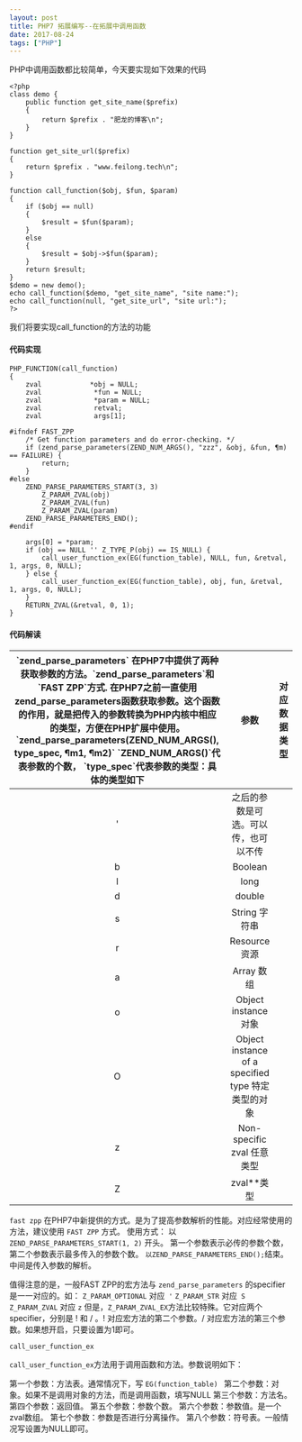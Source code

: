 ```yaml
---
layout: post
title: PHP7 拓展编写--在拓展中调用函数
date: 2017-08-24
tags: ["PHP"]
---
```


PHP中调用函数都比较简单，今天要实现如下效果的代码

    <?php
    class demo {
        public function get_site_name($prefix)
        {
            return $prefix . "肥龙的博客\n";
        }
    }

    function get_site_url($prefix)
    {
        return $prefix . "www.feilong.tech\n";
    }

    function call_function($obj, $fun, $param)
    {
        if ($obj == null)
        {
            $result = $fun($param);
        }
        else
        {
            $result = $obj->$fun($param);
        }
        return $result;
    }
    $demo = new demo();
    echo call_function($demo, "get_site_name", "site name:");
    echo call_function(null, "get_site_url", "site url:");
    ?>

<!--more-->

我们将要实现call_function的方法的功能

#### 代码实现

    PHP_FUNCTION(call_function)
    {
        zval            *obj = NULL;
        zval             *fun = NULL;
        zval             *param = NULL;
        zval             retval;
        zval             args[1];

    #ifndef FAST_ZPP
        /* Get function parameters and do error-checking. */
        if (zend_parse_parameters(ZEND_NUM_ARGS(), "zzz", &obj, &fun, ¶m) == FAILURE) {
            return;
        }
    #else
        ZEND_PARSE_PARAMETERS_START(3, 3)
            Z_PARAM_ZVAL(obj)
            Z_PARAM_ZVAL(fun)
            Z_PARAM_ZVAL(param)
        ZEND_PARSE_PARAMETERS_END();
    #endif

        args[0] = *param;
        if (obj == NULL '' Z_TYPE_P(obj) == IS_NULL) {
            call_user_function_ex(EG(function_table), NULL, fun, &retval, 1, args, 0, NULL);
        } else {
            call_user_function_ex(EG(function_table), obj, fun, &retval, 1, args, 0, NULL);
        }
        RETURN_ZVAL(&retval, 0, 1);
    }

#### 代码解读

<table>
<thead>
<tr>
<th style="text-align: center;">`zend_parse_parameters`
在PHP7中提供了两种获取参数的方法。`zend_parse_parameters`和`FAST ZPP`方式.
在PHP7之前一直使用zend_parse_parameters函数获取参数。这个函数的作用，就是把传入的参数转换为PHP内核中相应的类型，方便在PHP扩展中使用。
`zend_parse_parameters(ZEND_NUM_ARGS(), type_spec, &param1, &param2)`
`ZEND_NUM_ARGS()`代表参数的个数，
`type_spec`代表参数的类型：具体的类型如下</th>
<th style="text-align: center;">参数</th>
<th>对应数据类型</th>
</tr>
</thead>
<tbody>
<tr>
<td style="text-align: center;">'</td>
<td style="text-align: center;">之后的参数是可选。可以传，也可以不传</td>
</tr>
<tr>
<td style="text-align: center;">b</td>
<td style="text-align: center;">Boolean</td>
</tr>
<tr>
<td style="text-align: center;">l</td>
<td style="text-align: center;">long</td>
</tr>
<tr>
<td style="text-align: center;">d</td>
<td style="text-align: center;">double</td>
</tr>
<tr>
<td style="text-align: center;">s</td>
<td style="text-align: center;">String 字符串</td>
</tr>
<tr>
<td style="text-align: center;">r</td>
<td style="text-align: center;">Resource 资源</td>
</tr>
<tr>
<td style="text-align: center;">a</td>
<td style="text-align: center;">Array 数组</td>
</tr>
<tr>
<td style="text-align: center;">o</td>
<td style="text-align: center;">Object instance 对象</td>
</tr>
<tr>
<td style="text-align: center;">O</td>
<td style="text-align: center;">Object instance of a specified type 特定类型的对象</td>
</tr>
<tr>
<td style="text-align: center;">z</td>
<td style="text-align: center;">Non-specific zval 任意类型</td>
</tr>
<tr>
<td style="text-align: center;">Z</td>
<td style="text-align: center;">zval**类型</td>
</tr>
</tbody>
</table>

`fast zpp`
在PHP7中新提供的方式。是为了提高参数解析的性能。对应经常使用的方法，建议使用    `FAST ZPP` 方式。 使用方式： 以 `ZEND_PARSE_PARAMETERS_START(1, 2)` 开头。 第一个参数表示必传的参数个数，第二个参数表示最多传入的参数个数。 `以ZEND_PARSE_PARAMETERS_END();`结束。 中间是传入参数的解析。

值得注意的是，一般FAST ZPP的宏方法与  `zend_parse_parameters` 的specifier是一一对应的。如：
`Z_PARAM_OPTIONAL` 对应` '`
`Z_PARAM_STR` 对应` S`
`Z_PARAM_ZVAL` 对应 `z`
但是，`Z_PARAM_ZVAL_EX`方法比较特殊。它对应两个specifier，分别是 ! 和 / 。! 对应宏方法的第二个参数。/ 对应宏方法的第三个参数。如果想开启，只要设置为1即可。

`call_user_function_ex`

`call_user_function_ex`方法用于调用函数和方法。参数说明如下：

第一个参数：方法表。通常情况下，写 `EG(function_table) `
第二个参数：对象。如果不是调用对象的方法，而是调用函数，填写NULL
第三个参数：方法名。
第四个参数：返回值。
第五个参数：参数个数。
第六个参数：参数值。是一个zval数组。
第七个参数：参数是否进行分离操作。
第八个参数：符号表。一般情况写设置为NULL即可。